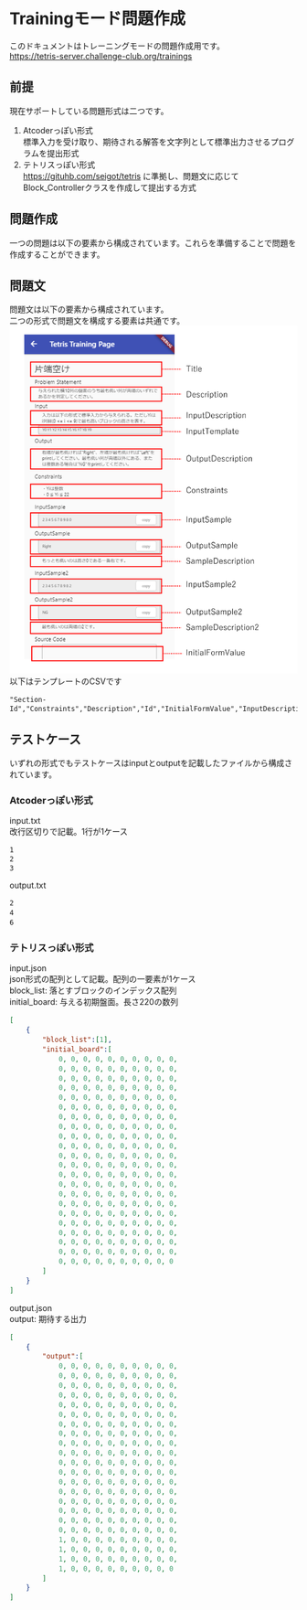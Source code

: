# Trainingモード問題作成
このドキュメントはトレーニングモードの問題作成用です。  
https://tetris-server.challenge-club.org/trainings


## 前提
現在サポートしている問題形式は二つです。
1. Atcoderっぽい形式  
標準入力を受け取り、期待される解答を文字列として標準出力させるプログラムを提出形式  
2. テトリスっぽい形式  
https://gituhb.com/seigot/tetris に準拠し、問題文に応じてBlock_Controllerクラスを作成して提出する方式

## 問題作成
一つの問題は以下の要素から構成されています。これらを準備することで問題を作成することができます。

## 問題文  
問題文は以下の要素から構成されています。  
二つの形式で問題文を構成する要素は共通です。
![image](training_page_table.png)
以下はテンプレートのCSVです
```
"Section-Id","Constraints","Description","Id","InitialFormValue","InputDescription","InputSample","InputSample2","InputTemplate","OutputDescription","OutputSample","OutputSample2","SampleDescription","SampleDescription2","Section","Title"

```

## テストケース
いずれの形式でもテストケースはinputとoutputを記載したファイルから構成されています。  
### Atcoderっぽい形式  
input.txt  
改行区切りで記載。1行が1ケース  
```
1
2
3
```
output.txt  
```txt:output.txt
2
4
6
```  

### テトリスっぽい形式  
input.json  
json形式の配列として記載。配列の一要素が1ケース  
block_list: 落とすブロックのインデックス配列  
initial_board: 与える初期盤面。長さ220の数列 
```json:input.json
[
    {
        "block_list":[1],
        "initial_board":[
            0, 0, 0, 0, 0, 0, 0, 0, 0, 0,
            0, 0, 0, 0, 0, 0, 0, 0, 0, 0,
            0, 0, 0, 0, 0, 0, 0, 0, 0, 0,
            0, 0, 0, 0, 0, 0, 0, 0, 0, 0,
            0, 0, 0, 0, 0, 0, 0, 0, 0, 0,
            0, 0, 0, 0, 0, 0, 0, 0, 0, 0,
            0, 0, 0, 0, 0, 0, 0, 0, 0, 0,
            0, 0, 0, 0, 0, 0, 0, 0, 0, 0,
            0, 0, 0, 0, 0, 0, 0, 0, 0, 0,
            0, 0, 0, 0, 0, 0, 0, 0, 0, 0,
            0, 0, 0, 0, 0, 0, 0, 0, 0, 0,
            0, 0, 0, 0, 0, 0, 0, 0, 0, 0,
            0, 0, 0, 0, 0, 0, 0, 0, 0, 0,
            0, 0, 0, 0, 0, 0, 0, 0, 0, 0,
            0, 0, 0, 0, 0, 0, 0, 0, 0, 0,
            0, 0, 0, 0, 0, 0, 0, 0, 0, 0,
            0, 0, 0, 0, 0, 0, 0, 0, 0, 0,
            0, 0, 0, 0, 0, 0, 0, 0, 0, 0,
            0, 0, 0, 0, 0, 0, 0, 0, 0, 0,
            0, 0, 0, 0, 0, 0, 0, 0, 0, 0,
            0, 0, 0, 0, 0, 0, 0, 0, 0, 0,
            0, 0, 0, 0, 0, 0, 0, 0, 0, 0
        ]
    }
]
```
output.json  
output: 期待する出力
```json:output.json
[
    {
        "output":[
            0, 0, 0, 0, 0, 0, 0, 0, 0, 0,
            0, 0, 0, 0, 0, 0, 0, 0, 0, 0,
            0, 0, 0, 0, 0, 0, 0, 0, 0, 0,
            0, 0, 0, 0, 0, 0, 0, 0, 0, 0,
            0, 0, 0, 0, 0, 0, 0, 0, 0, 0,
            0, 0, 0, 0, 0, 0, 0, 0, 0, 0,
            0, 0, 0, 0, 0, 0, 0, 0, 0, 0,
            0, 0, 0, 0, 0, 0, 0, 0, 0, 0,
            0, 0, 0, 0, 0, 0, 0, 0, 0, 0,
            0, 0, 0, 0, 0, 0, 0, 0, 0, 0,
            0, 0, 0, 0, 0, 0, 0, 0, 0, 0,
            0, 0, 0, 0, 0, 0, 0, 0, 0, 0,
            0, 0, 0, 0, 0, 0, 0, 0, 0, 0,
            0, 0, 0, 0, 0, 0, 0, 0, 0, 0,
            0, 0, 0, 0, 0, 0, 0, 0, 0, 0,
            0, 0, 0, 0, 0, 0, 0, 0, 0, 0,
            0, 0, 0, 0, 0, 0, 0, 0, 0, 0,
            0, 0, 0, 0, 0, 0, 0, 0, 0, 0,
            1, 0, 0, 0, 0, 0, 0, 0, 0, 0,
            1, 0, 0, 0, 0, 0, 0, 0, 0, 0,
            1, 0, 0, 0, 0, 0, 0, 0, 0, 0,
            1, 0, 0, 0, 0, 0, 0, 0, 0, 0
        ]
    }
]
```